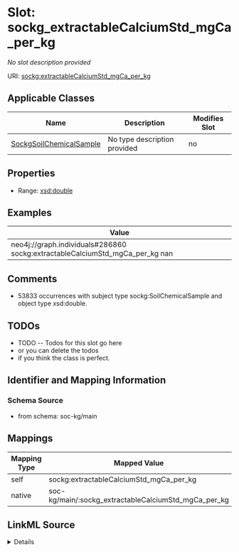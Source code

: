 

# Slot: sockg_extractableCalciumStd_mgCa_per_kg


_No slot description provided_





URI: [sockg:extractableCalciumStd_mgCa_per_kg](http://www.semanticweb.org/sockg/ontologies/2024/0/soil-carbon-ontology/extractableCalciumStd_mgCa_per_kg)



<!-- no inheritance hierarchy -->





## Applicable Classes

| Name | Description | Modifies Slot |
| --- | --- | --- |
| [SockgSoilChemicalSample](../classes/SockgSoilChemicalSample.md) | No type description provided |  no  |







## Properties

* Range: [xsd:double](http://www.w3.org/2001/XMLSchema#double)






## Examples

| Value |
| --- |
| neo4j://graph.individuals#286860 sockg:extractableCalciumStd_mgCa_per_kg nan |

## Comments

* 53833 occurrences with subject type sockg:SoilChemicalSample and object type xsd:double.

## TODOs

* TODO -- Todos for this slot go here
* or you can delete the todos
* if you think the class is perfect.

## Identifier and Mapping Information







### Schema Source


* from schema: soc-kg/main




## Mappings

| Mapping Type | Mapped Value |
| ---  | ---  |
| self | sockg:extractableCalciumStd_mgCa_per_kg |
| native | soc-kg/main/:sockg_extractableCalciumStd_mgCa_per_kg |




## LinkML Source

<details>
```yaml
name: sockg_extractableCalciumStd_mgCa_per_kg
description: No slot description provided
todos:
- TODO -- Todos for this slot go here
- or you can delete the todos
- if you think the class is perfect.
comments:
- 53833 occurrences with subject type sockg:SoilChemicalSample and object type xsd:double.
examples:
- value: neo4j://graph.individuals#286860 sockg:extractableCalciumStd_mgCa_per_kg
    nan
from_schema: soc-kg/main
rank: 1000
slot_uri: sockg:extractableCalciumStd_mgCa_per_kg
alias: sockg_extractableCalciumStd_mgCa_per_kg
domain_of:
- sockg_SoilChemicalSample
range: double

```
</details>